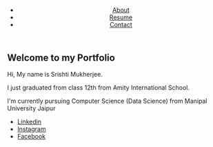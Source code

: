 <html>
<head>
    <title>Srishti Mukherjee - Portfolio</title>
    <link rel="stylesheet" href="task.css">
</head>
<body>
    <header>
        <nav>
            <ul>
                <li><a href="#about">About</a></li>
                <li><a href="#resume">Resume</a></li>
                <li><a href="#contact">Contact</a></li>
            </ul>
        </nav>
    </header>
    <main>
        <section id="about">
            <h1>Welcome to my Portfolio</h1>
            <p>Hi, My name is Srishti Mukherjee.</p>
            <p>I just graduated from class 12th from Amity International School.</p>
            <p>I'm currently pursuing Computer Science (Data Science) from Manipal University Jaipur</p>
        </section>
        </section>
    </main>
    <footer>
        <ul>
            <li><a href="https://www.linkedin.com/" target="_blank">Linkedin</a></li>
            <li><a href="https://www.instagram.com/" target="_blank">Instagram</a></li>
            <li><a href="https://www.facebook.com/" target="_blank">Facebook</a></li>
        </ul>
    </footer>
</body>
</html>
